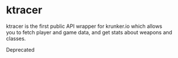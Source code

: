 # ktracer

ktracer is the first public API wrapper for krunker.io which allows <br>
you to fetch player and game data, and get stats about weapons and classes.

Deprecated

